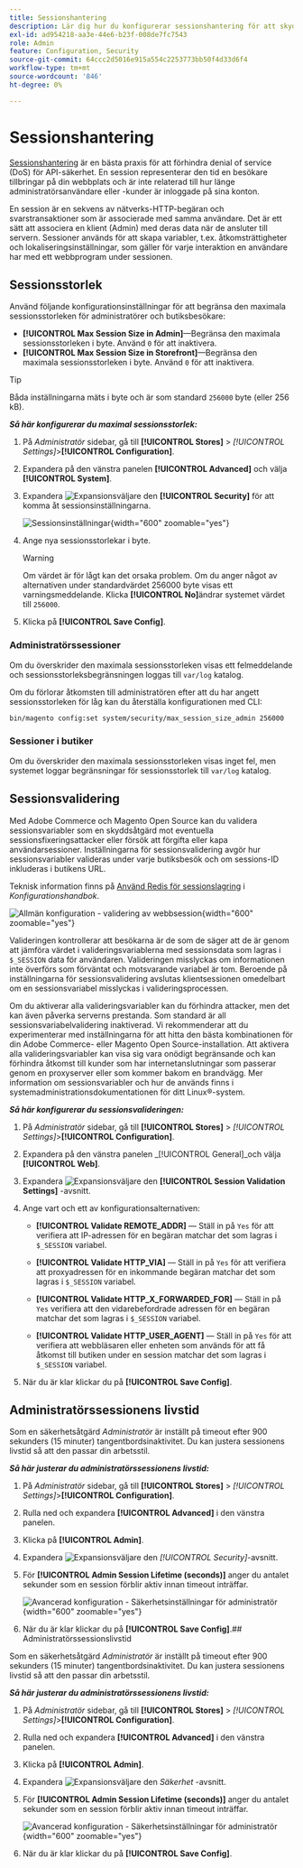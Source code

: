 ```yaml
---
title: Sessionshantering
description: Lär dig hur du konfigurerar sessionshantering för att skydda administratören och butiken.
exl-id: ad954218-aa3e-44e6-b23f-008de7fc7543
role: Admin
feature: Configuration, Security
source-git-commit: 64ccc2d5016e915a554c2253773bb50f4d33d6f4
workflow-type: tm+mt
source-wordcount: '846'
ht-degree: 0%

---
```


# Sessionshantering

[Sessionshantering](https://cheatsheetseries.owasp.org/cheatsheets/Session_Management_Cheat_Sheet.html) är en bästa praxis för att förhindra denial of service (DoS) för API-säkerhet. En session representerar den tid en besökare tillbringar på din webbplats och är inte relaterad till hur länge administratörsanvändare eller -kunder är inloggade på sina konton.

En session är en sekvens av nätverks-HTTP-begäran och svarstransaktioner som är associerade med samma användare. Det är ett sätt att associera en klient (Admin) med deras data när de ansluter till servern. Sessioner används för att skapa variabler, t.ex. åtkomsträttigheter och lokaliseringsinställningar, som gäller för varje interaktion en användare har med ett webbprogram under sessionen.

## Sessionsstorlek

Använd följande konfigurationsinställningar för att begränsa den maximala sessionsstorleken för administratörer och butiksbesökare:

- **[!UICONTROL Max Session Size in Admin]**—Begränsa den maximala sessionsstorleken i byte. Använd `0` för att inaktivera.
- **[!UICONTROL Max Session Size in Storefront]**—Begränsa den maximala sessionsstorleken i byte. Använd `0` för att inaktivera.

>[!TIP]
>
>Båda inställningarna mäts i byte och är som standard `256000` byte (eller 256 kB).

**_Så här konfigurerar du maximal sessionsstorlek:_**

1. På _Administratör_ sidebar, gå till **[!UICONTROL Stores]**  > _[!UICONTROL Settings]_>**[!UICONTROL Configuration]**.

1. Expandera på den vänstra panelen **[!UICONTROL Advanced]** och välja **[!UICONTROL System]**.

1. Expandera ![Expansionsväljare](../assets/icon-display-expand.png) den **[!UICONTROL Security]** för att komma åt sessionsinställningarna.

   ![Sessionsinställningar](../configuration-reference/advanced/assets/system-security.png){width="600" zoomable="yes"}

1. Ange nya sessionsstorlekar i byte.

   >[!WARNING]
   >
   >Om värdet är för lågt kan det orsaka problem. Om du anger något av alternativen under standardvärdet 256000 byte visas ett varningsmeddelande. Klicka **[!UICONTROL No]**&#x200B;ändrar systemet värdet till `256000`.

1. Klicka på **[!UICONTROL Save Config]**.

### Administratörssessioner

Om du överskrider den maximala sessionsstorleken visas ett felmeddelande och sessionsstorleksbegränsningen loggas till `var/log` katalog.

Om du förlorar åtkomsten till administratören efter att du har angett sessionsstorleken för låg kan du återställa konfigurationen med CLI:

```bash
bin/magento config:set system/security/max_session_size_admin 256000
```

### Sessioner i butiker

Om du överskrider den maximala sessionsstorleken visas inget fel, men systemet loggar begränsningar för sessionsstorlek till `var/log` katalog.

## Sessionsvalidering

Med Adobe Commerce och Magento Open Source kan du validera sessionsvariabler som en skyddsåtgärd mot eventuella sessionsfixeringsattacker eller försök att förgifta eller kapa användarsessioner. Inställningarna för sessionsvalidering avgör hur sessionsvariabler valideras under varje butiksbesök och om sessions-ID inkluderas i butikens URL.

Teknisk information finns på [Använd Redis för sessionslagring](https://experienceleague.adobe.com/docs/commerce-operations/configuration-guide/cache/redis/redis-session.html) i _Konfigurationshandbok_.

![Allmän konfiguration - validering av webbsession](../configuration-reference/general/assets/web-session-validation-settings.png){width="600" zoomable="yes"}

Valideringen kontrollerar att besökarna är de som de säger att de är genom att jämföra värdet i valideringsvariablerna med sessionsdata som lagras i `$_SESSION` data för användaren. Valideringen misslyckas om informationen inte överförs som förväntat och motsvarande variabel är tom. Beroende på inställningarna för sessionsvalidering avslutas klientsessionen omedelbart om en sessionsvariabel misslyckas i valideringsprocessen.

Om du aktiverar alla valideringsvariabler kan du förhindra attacker, men det kan även påverka serverns prestanda. Som standard är all sessionsvariabelvalidering inaktiverad. Vi rekommenderar att du experimenterar med inställningarna för att hitta den bästa kombinationen för din Adobe Commerce- eller Magento Open Source-installation. Att aktivera alla valideringsvariabler kan visa sig vara onödigt begränsande och kan förhindra åtkomst till kunder som har internetanslutningar som passerar genom en proxyserver eller som kommer bakom en brandvägg. Mer information om sessionsvariabler och hur de används finns i systemadministrationsdokumentationen för ditt Linux®-system.

**_Så här konfigurerar du sessionsvalideringen:_**

1. På _Administratör_ sidebar, gå till  **[!UICONTROL Stores]** > _[!UICONTROL Settings]_>**[!UICONTROL Configuration]**.

1. Expandera på den vänstra panelen _[!UICONTROL General]_och välja **[!UICONTROL Web]**.

1. Expandera ![Expansionsväljare](../assets/icon-display-expand.png) den **[!UICONTROL Session Validation Settings]** -avsnitt.

1. Ange vart och ett av konfigurationsalternativen:

   - **[!UICONTROL Validate REMOTE_ADDR]** — Ställ in på `Yes` för att verifiera att IP-adressen för en begäran matchar det som lagras i `$_SESSION` variabel.

   - **[!UICONTROL Validate HTTP_VIA]** — Ställ in på `Yes` för att verifiera att proxyadressen för en inkommande begäran matchar det som lagras i `$_SESSION` variabel.

   - **[!UICONTROL Validate HTTP_X_FORWARDED_FOR]** — Ställ in på `Yes` verifiera att den vidarebefordrade adressen för en begäran matchar det som lagras i `$_SESSION` variabel.

   - **[!UICONTROL Validate HTTP_USER_AGENT]** — Ställ in på `Yes` för att verifiera att webbläsaren eller enheten som används för att få åtkomst till butiken under en session matchar det som lagras i `$_SESSION` variabel.

1. När du är klar klickar du på **[!UICONTROL Save Config]**.

## Administratörssessionens livstid

Som en säkerhetsåtgärd _Administratör_ är inställt på timeout efter 900 sekunders (15 minuter) tangentbordsinaktivitet. Du kan justera sessionens livstid så att den passar din arbetsstil.

**_Så här justerar du administratörssessionens livstid:_**

1. På _Administratör_ sidebar, gå till **[!UICONTROL Stores]** > _[!UICONTROL Settings]_>**[!UICONTROL Configuration]**.

1. Rulla ned och expandera **[!UICONTROL Advanced]** i den vänstra panelen.

1. Klicka på **[!UICONTROL Admin]**.

1. Expandera ![Expansionsväljare](../assets/icon-display-expand.png) den _[!UICONTROL Security]_-avsnitt.

1. För **[!UICONTROL Admin Session Lifetime (seconds)]** anger du antalet sekunder som en session förblir aktiv innan timeout inträffar.

   ![Avancerad konfiguration - Säkerhetsinställningar för administratör](../configuration-reference/advanced/assets/admin-security.png){width="600" zoomable="yes"}

1. När du är klar klickar du på **[!UICONTROL Save Config]**.## Administratörssessionslivstid

Som en säkerhetsåtgärd _Administratör_ är inställt på timeout efter 900 sekunders (15 minuter) tangentbordsinaktivitet. Du kan justera sessionens livstid så att den passar din arbetsstil.

**_Så här justerar du administratörssessionens livstid:_**

1. På _Administratör_ sidebar, gå till **[!UICONTROL Stores]** > _[!UICONTROL Settings]_>**[!UICONTROL Configuration]**.

1. Rulla ned och expandera **[!UICONTROL Advanced]** i den vänstra panelen.

1. Klicka på **[!UICONTROL Admin]**.

1. Expandera ![Expansionsväljare](../assets/icon-display-expand.png) den _Säkerhet_ -avsnitt.

1. För **[!UICONTROL Admin Session Lifetime (seconds)]** anger du antalet sekunder som en session förblir aktiv innan timeout inträffar.

   ![Avancerad konfiguration - Säkerhetsinställningar för administratör](../configuration-reference/advanced/assets/admin-security.png){width="600" zoomable="yes"}

1. När du är klar klickar du på **[!UICONTROL Save Config]**.
